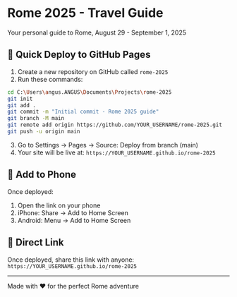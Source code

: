 # Rome 2025 - Travel Guide

Your personal guide to Rome, August 29 - September 1, 2025

## 🚀 Quick Deploy to GitHub Pages

1. Create a new repository on GitHub called `rome-2025`
2. Run these commands:

```bash
cd C:\Users\angus.ANGUS\Documents\Projects\rome-2025
git init
git add .
git commit -m "Initial commit - Rome 2025 guide"
git branch -M main
git remote add origin https://github.com/YOUR_USERNAME/rome-2025.git
git push -u origin main
```

3. Go to Settings → Pages → Source: Deploy from branch (main)
4. Your site will be live at: `https://YOUR_USERNAME.github.io/rome-2025`

## 📱 Add to Phone

Once deployed:
1. Open the link on your phone
2. iPhone: Share → Add to Home Screen
3. Android: Menu → Add to Home Screen

## 🔗 Direct Link

Once deployed, share this link with anyone:
`https://YOUR_USERNAME.github.io/rome-2025`

---

Made with ❤️ for the perfect Rome adventure